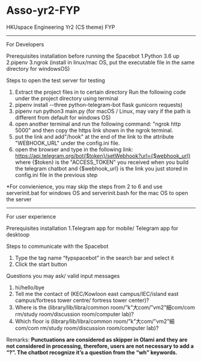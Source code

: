 # Asso-yr2-FYP
HKUspace Engineering Yr2 (CS theme) FYP

----------------------------------------------------------------------

For Developers

Prerequisites installation before running the Spacebot
1.Python 3.6 up
2.pipenv
3.ngrok (install in linux/mac OS, put the executable file in the same directory for windowsOS)


Steps to open the test server for testing
1. Extract the project files in to certain directory
Run the following code under the project directory using terminal
2. pipenv install --three python-telegram-bot flask gunicorn requests)
3. pipenv run python3 main.py (for macOS / Linux, may vary if the path is different from default for windows OS)
4. open another terminal and run the following command: "ngrok http 5000" and then
copy the https link shown in the ngrok terminal.
5. put the link and add"/hook" at the end of the link to the attribute "WEBHOOK_URL" under the config.ini file.
6. open the browser and type in the following link:
https://api.telegram.org/bot{$token}/setWebhook?url={$webhook_url}
where {$token} is the "ACCESS_TOKEN" you received when you build the telegram chatbot and {$webhook_url} is the link you just stored in config.ini file in the previous step

*For convienience, you may skip the steps from 2 to 6 and use serverinit.bat for windows OS and serverinit.bash for the mac OS to open the server

----------------------------------------------------------------------

For user experience

Prerequisites installation
1.Telegram app for mobile/ Telegram app for desktoop


Steps to communicate with the Spacebot
1. Type the tag name “fypspacebot” in the search bar and select it
2. Click the start button

Questions you may ask/ valid input messages
1. hi/hello/bye     
2. Tell me the contact of (KEC/Kowloon east campus/IEC/island east campus/fortress tower centre/ fortress tower center)?
3. Where is the (library/lib/libra/common room/”k”大com/”vm2”細com/com rm/study room/discussion room/computer lab)?
4. Which floor is (library/lib/libra/common room/”k”大com/”vm2”細com/com rm/study room/discussion room/computer lab)?

Remarks:
**Punctuations are considered as skipper in Olami and they are not considered in processing, therefore, users are not necessary to add a “?”. The chatbot recognize it’s a question from the “wh” keywords.**